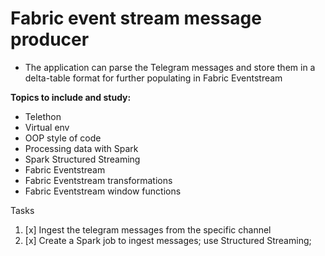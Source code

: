 # Fabric event stream message producer

- The application can parse the Telegram messages and store them in a delta-table 
format for further populating in Fabric Eventstream 


**Topics to include and study:**
- Telethon
- Virtual env
- OOP style of code
- Processing data with Spark
- Spark Structured Streaming
- Fabric Eventstream
- Fabric Eventstream transformations
- Fabric Eventstream window functions

Tasks
1. [x] Ingest the telegram messages from the specific channel
2. [x] Create a Spark job to ingest messages;
use Structured Streaming; 
